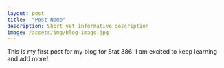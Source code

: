```yaml
---
layout: post
title:  "Post Name"
description: Short yet informative description
image: /assets/img/blog-image.jpg
---
```


This is my first post for my blog for Stat 386! I am excited to keep learning
and add more!